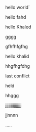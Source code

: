 hello world`

hello fahd

hello Khaled

gggg

gfhfhfgfhg

hello khalid

hhgfhgfdhg

last conflict

held

hhggg

jjjjjjjjjjjjjjj

jjnnnn

.....
